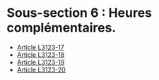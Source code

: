 # Sous-section 6 : Heures complémentaires.

* [Article L3123-17](./LEGIARTI000027565817.md)
* [Article L3123-18](./LEGIARTI000006902558.md)
* [Article L3123-19](./LEGIARTI000027565826.md)
* [Article L3123-20](./LEGIARTI000006902560.md)
